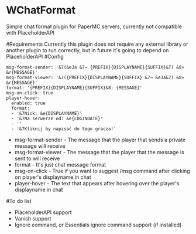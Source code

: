 # WChatFormat
Simple chat format plugin for PaperMC servers, currently not compatible with PlaceholderAPI

#Requirements
Currently this plugin does not require any external library or another plugin to run correctly, but in future it's going to depend on PlaceholderAPI
#Config
```
msg-format-sender: '&7(&eJa &7→ {PREFIX}{DISPLAYNAME}{SUFFIX}&7) &8» &r{MESSAGE}' 
msg-format-viewer: '&7({PREFIX}{DISPLAYNAME}{SUFFIX} &7→ &eJa&7) &8» &r{MESSAGE}'
format: '{PREFIX}{DISPLAYNAME}{SUFFIX}&8: {MESSAGE}'
msg-on-click: true
player-hover:
  enabled: true
  format:
  - '&7Nick: &e{DISPLAYNAME}'
  - '&7Na serwerze od: &e{LOGINDATE}'
  - ''
  - '&7Kliknij by napisać do tego gracza!'

```
- msg-format-sender - The message that the player that sends a private message will receive
- msg-format-viewer - The message that the player that the message is sent to will receive
- format - It's just chat message format
- msg-on-click - True if you want to suggest /msg command after clicking on player's displayname in chat
- player-hover - The text that appears after hovering over the player's displayname in chat

#To do list
- PlaceholderAPI support
- Vanish support
- Ignore command, or Essentials ignore command support (if installed)
